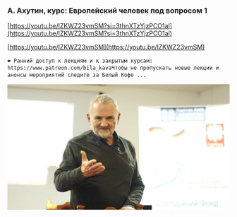 
### А. Ахутин, курс: Европейский человек под вопросом 1



[https://youtu.be/lZKWZ23vmSM?si=3thnXTzYjzPCO1al](https://youtu.be/lZKWZ23vmSM?si=3thnXTzYjzPCO1al)


[https://youtu.be/lZKWZ23vmSM](https://youtu.be/lZKWZ23vmSM)


```
❤️ Ранний доступ к лекциям и к закрытым курсам: https://www.patreon.com/bila_kavaЧтобы не пропускать новые лекции и анонсы мероприятий следите за Белый Кофе ...
```



![1695259057_a-akhutin-kurs-evropeiskii-chelo_lZKWZ23vmSM.jpg](1695259057_a-akhutin-kurs-evropeiskii-chelo_lZKWZ23vmSM.jpg)
